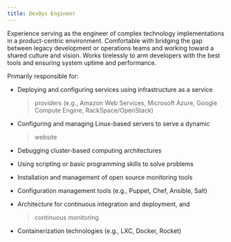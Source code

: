 ```yaml
---
title: DevOps Engineer
---
```


Experience serving as the engineer of complex technology implementations
in a product-centric environment. Comfortable with bridging the gap
between legacy development or operations teams and working toward a
shared culture and vision. Works tirelessly to arm developers with the
best tools and ensuring system uptime and performance.

Primarily responsible for:

-   Deploying and configuring services using infrastructure as a service
    > providers (e.g., Amazon Web Services, Microsoft Azure, Google
    > Compute Engine, RackSpace/OpenStack)

-   Configuring and managing Linux-based servers to serve a dynamic
    > website

-   Debugging cluster-based computing architectures

-   Using scripting or basic programming skills to solve problems

-   Installation and management of open source monitoring tools

-   Configuration management tools (e.g., Puppet, Chef, Ansible, Salt)

-   Architecture for continuous integration and deployment, and
    > continuous monitoring

-   Containerization technologies (e.g., LXC, Docker, Rocket)